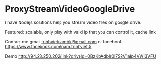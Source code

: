 
# ProxyStreamVideoGoogleDrive
I have Nodejs solutions help you stream video files on google drive.

Featured: scalable, only play with valid ip that you can control it, cache link

Contact me gmail trinhvietnambk@gmail.com or facebook https://www.facebook.com/nam.trinhviet.5

Demo http://94.23.250.202/link?driveId=0BzKbAdblr0l7S2V1alp4VWI3VFU

